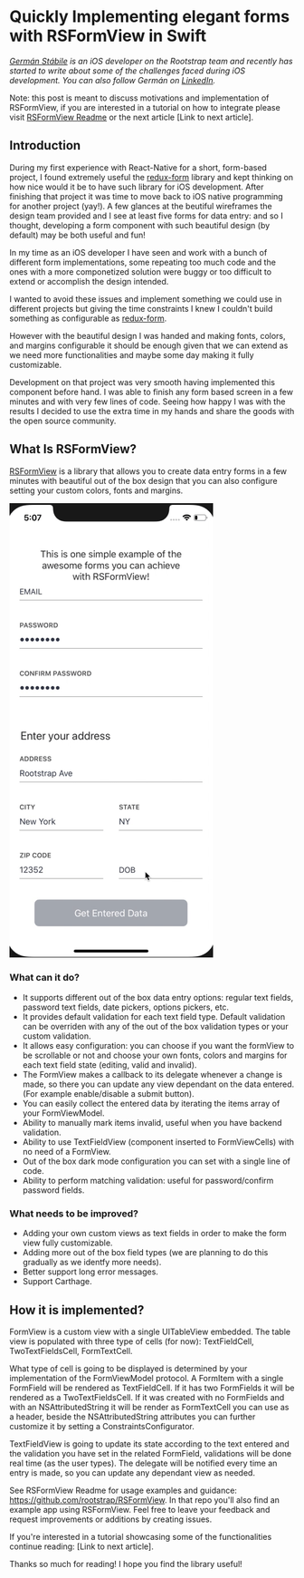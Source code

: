 # Quickly Implementing elegant forms with RSFormView in Swift
*[Germán Stábile](https://www.rootstrap.com/tech-blog/) is an iOS developer on the Rootstrap team and recently has started to write about some of the challenges faced during iOS development. You can also follow Germán on [LinkedIn](https://www.linkedin.com/in/german-stabile-61a1b755/).*

Note: this post is meant to discuss motivations and implementation of RSFormView, if you are interested in a tutorial on how to integrate please visit [RSFormView Readme](https://github.com/rootstrap/RSFormView) or the next article [Link to next article].

## Introduction 

During my first experience with React-Native for a short, form-based project, I found extremely useful the [redux-form](https://github.com/erikras/redux-form)  library and kept thinking on how nice would it be to have such library for iOS development. After finishing that project it was time to move back to iOS native programming for another project (yay!).
A few glances at the beutiful wireframes the design team provided and I see at least five forms for data entry: and so I thought, developing a form component with such beautiful design (by default) may be both useful and fun! 

In my time as an iOS developer I have seen and work with a bunch of different form implementations, some repeating too much code and the ones with a more componetized solution were buggy or too difficult to extend or accomplish the design intended. 

I wanted to avoid these issues and implement something we could use in different projects but giving the time constraints I knew I couldn't build something as configurable as [redux-form](https://github.com/erikras/redux-form).

However with the beautiful design I was handed and making fonts, colors, and margins configurable it should be enough given that we can extend as we need more functionalities and maybe some day making it fully customizable. 

Development on that project was very smooth having implemented this component before hand. I was able to finish any form based screen in a few minutes and with very few lines of code. Seeing how happy I was with the results I decided to use the extra time in my hands and share the goods with the open source community.    

## What Is RSFormView?

[RSFormView](https://github.com/rootstrap/RSFormView) is a library that allows you to create data entry forms in a few minutes with beautiful out of the box  design that you can also configure setting your custom colors, fonts and margins. 

![Alt](images/formExample.gif)

### What can it do? 

- It supports different out of the box data entry options: regular text fields, password text fields, date pickers, options pickers, etc.
- It provides default validation for each text field type. Default validation can be overriden with any of the out of the box validation types or your custom validation.
- It allows easy configuration: you can choose if you want the formView to be scrollable or not and choose your own fonts, colors and margins for each text field state (editing, valid and invalid).
- The FormView makes a callback to its delegate whenever a change is made, so there you can update any view dependant on the data entered. (For example  enable/disable a submit button).
- You can easily collect the entered data by iterating the items array of your FormViewModel.
- Ability to manually mark items invalid, useful when you have backend validation. 
- Ability to use TextFieldView (component inserted to FormViewCells) with no need of a FormView. 
- Out of the box dark mode configuration you can set with a single line of code.
- Ability to perform matching validation: useful for password/confirm password fields.  

### What needs to be improved? 

- Adding your own custom views as text fields in order to make the form view fully customizable. 
- Adding more out of the box field types (we are planning to do this gradually as we identfy more needs).
- Better support long error messages.
- Support Carthage.

## How it is implemented?

FormView is a custom view with a single UITableView embedded. 
The table view is populated with three type of cells (for now): TextFieldCell, TwoTextFieldsCell, FormTextCell. 

What type of cell is going to be displayed is determined by your implementation of the FormViewModel protocol.
A FormItem with a single FormField will be rendered as TextFieldCell.
If it has two FormFields it will be rendered as a TwoTextFieldsCell. 
If it was created with no FormFields and with an NSAttributedString it will be render as FormTextCell you can use as a header, beside the NSAttributedString attributes you can further customize it by setting a ConstraintsConfigurator. 

TextFieldView is going to update its state according to the text entered and the validation you have set in the related FormField, validations will be done real time (as the user types).
The delegate will be notified every time an entry is made, so you can update any dependant view as needed. 

See RSFormView Readme for usage examples and guidance: https://github.com/rootstrap/RSFormView.
In that repo you'll also find an example app using RSFormView.
Feel free to leave your feedback and request improvements or additions by creating issues. 

If you're interested in a tutorial showcasing some of the functionalities continue reading: [Link to next article].

Thanks so much for reading! I hope you find the library useful! 





